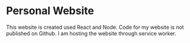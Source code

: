 # Personal Website
This website is created used React and Node.
Code for my website is not published on Github. 
I am hosting the website through service worker.
